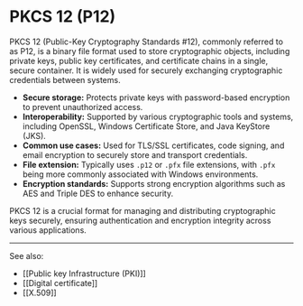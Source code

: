 
# PKCS 12 (P12)

PKCS 12 (Public-Key Cryptography Standards #12), commonly referred to as P12, is a binary file format used to store cryptographic objects, including private keys, public key certificates, and certificate chains in a single, secure container. It is widely used for securely exchanging cryptographic credentials between systems.

- **Secure storage:** Protects private keys with password-based encryption to prevent unauthorized access.
- **Interoperability:** Supported by various cryptographic tools and systems, including OpenSSL, Windows Certificate Store, and Java KeyStore (JKS).
- **Common use cases:** Used for TLS/SSL certificates, code signing, and email encryption to securely store and transport credentials.
- **File extension:** Typically uses `.p12` or `.pfx` file extensions, with `.pfx` being more commonly associated with Windows environments.
- **Encryption standards:** Supports strong encryption algorithms such as AES and Triple DES to enhance security.

PKCS 12 is a crucial format for managing and distributing cryptographic keys securely, ensuring authentication and encryption integrity across various applications.

---

See also:

- [[Public key Infrastructure (PKI)]]
- [[Digital certificate]]
- [[X.509]]